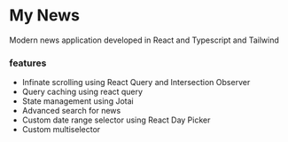 # My News

Modern news application developed in React and Typescript and Tailwind 

### features
- Infinate scrolling using React Query and Intersection Observer
- Query caching using react query
- State management using Jotai
- Advanced search for news
- Custom date range selector using React Day Picker
- Custom multiselector
